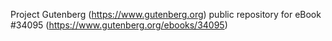 Project Gutenberg (https://www.gutenberg.org) public repository for eBook #34095 (https://www.gutenberg.org/ebooks/34095)
